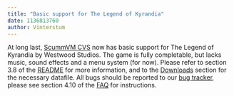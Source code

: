```yaml
---
title: "Basic support for The Legend of Kyrandia"
date: 1136813760
author: Vinterstum
---
```


At long last, [ScummVM CVS](/downloads/#CVS) now has basic support for The Legend of Kyrandia by Westwood Studios. The game is fully completable, but lacks music, sound effects and a menu system (for now). Please refer to section 3.8 of the [README](https://github.com/scummvm/scummvm/raw/feaa67ca166d4808dcc9d6393b3673ceca25d6cb/README) for more information, and to the [Downloads](/downloads/#extras) section for the necessary datafile. All bugs should be reported to our [bug tracker](http://bugs.scummvm.org/), please see section 4.10 of the [FAQ](/faq/#question.report-bugs) for instructions.
